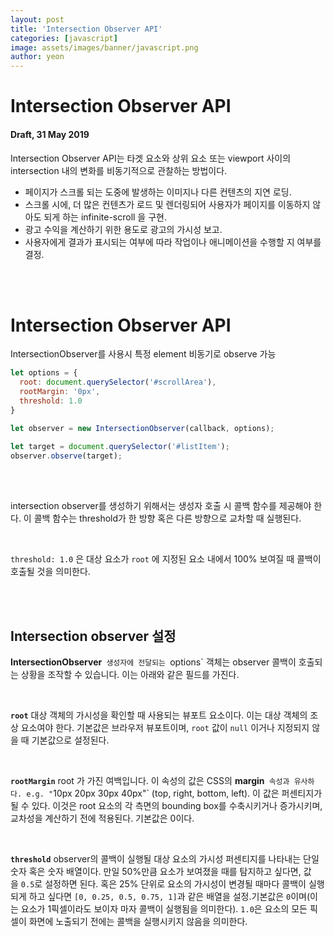 ```yaml
---
layout: post
title: 'Intersection Observer API'
categories: [javascript]
image: assets/images/banner/javascript.png
author: yeon
---
```


# Intersection Observer API

#### Draft, 31 May 2019

Intersection Observer API는 타겟 요소와 상위 요소 또는 viewport 사이의 intersection 내의 변화를 비동기적으로 관찰하는 방법이다. <br>

- 페이지가 스크롤 되는 도중에 발생하는 이미지나 다른 컨텐츠의 지연 로딩.
- 스크롤 시에, 더 많은 컨텐츠가 로드 및 렌더링되어 사용자가 페이지를 이동하지 않아도 되게 하는 infinite-scroll 을 구현.
- 광고 수익을 계산하기 위한 용도로 광고의 가시성 보고.
- 사용자에게 결과가 표시되는 여부에 따라 작업이나 애니메이션을 수행할 지 여부를 결정.

<br><br>

# Intersection Observer API

IntersectionObserver를 사용시 특정 element 비동기로 observe 가능 <br>

```jsx
let options = {
  root: document.querySelector('#scrollArea'),
  rootMargin: '0px',
  threshold: 1.0
}

let observer = new IntersectionObserver(callback, options);

let target = document.querySelector('#listItem');
observer.observe(target);
```

<br><br>

intersection observer를 생성하기 위해서는 생성자 호출 시 콜백 함수를 제공해야 한다. 이 콜백 함수는 threshold가 한 방향 혹은 다른 방향으로 교차할 때 실행된다. <br>

<br>

`threshold: 1.0` 은 대상 요소가 `root` 에 지정된 요소 내에서 100% 보여질 때 콜백이 호출될 것을 의미한다. <br>

<br><br>

## Intersection observer 설정

**IntersectionObserver**` 생성자에 전달되는 `options` 객체는 observer 콜백이 호출되는 상황을 조작할 수 있습니다. 이는 아래와 같은 필드를 가진다. <br>

<br>

**`root`** 대상 객체의 가시성을 확인할 때 사용되는 뷰포트 요소이다. 이는 대상 객체의 조상 요소여야 한다. 기본값은 브라우저 뷰포트이며, `root` 값이 `null` 이거나 지정되지 않을 때 기본값으로 설정된다. <br>

<br>

**`rootMargin`** root 가 가진 여백입니다. 이 속성의 값은 CSS의 **margin**` 속성과 유사하다. e.g. "`10px 20px 30px 40px"` (top, right, bottom, left). 이 값은 퍼센티지가 될 수 있다. 이것은 root 요소의 각 측면의 bounding box를 수축시키거나 증가시키며, 교차성을 계산하기 전에 적용된다. 기본값은 0이다. <br>

<br>

**`threshold`** observer의 콜백이 실행될 대상 요소의 가시성 퍼센티지를 나타내는 단일 숫자 혹은 숫자 배열이다. 만일 50%만큼 요소가 보여졌을 때를 탐지하고 싶다면, 값을 `0.5`로 설정하면 된다. 혹은 25% 단위로 요소의 가시성이 변경될 때마다 콜백이 실행되게 하고 싶다면 `[0, 0.25, 0.5, 0.75, 1]`과 같은 배열을 설정.기본값은 `0`이며(이는 요소가 1픽셀이라도 보이자 마자 콜백이 실행됨을 의미한다). `1.0`은 요소의 모든 픽셀이 화면에 노출되기 전에는 콜백을 실행시키지 않음을 의미한다.

<br><br>

<br><br><br>